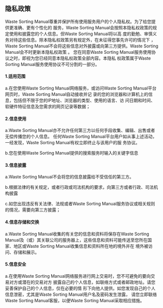 ## 隐私政策

Waste Sorting Manual尊重并保护所有使用服务用户的个人隐私权。为了给您提供更准确、更有个性化的 服务，Waste Sorting Manual会按照本隐私权政策的规定使用和披露您的个人信息。但Waste Sorting Manual将以高 度的勤勉、审慎义务对待这些信息。除本隐私权政策另有规定外，在未征得您事先许可的情况下 ，Waste Sorting Manual不会将这些信息对外披露或向第三方提供。Waste Sorting Manual会不时更新本隐私权政策 。 您在同意Waste Sorting Manual服务使用协议之时，即视为您已经同意本隐私权政策全部内容。本隐私 权政策属于Waste Sorting Manual服务使用协议不可分割的一部分。

#### 1.适用范围

a.在您使用Waste Sorting Manual网络服务，或访问Waste Sorting Manual平台网页时，Waste Sorting Manual自动接收并记 录的您的浏览器和计算机上的信息，包括但不限于您的IP地址、浏览器的类型、使用的语言、访 问日期和时间、软硬件特征信息及您需求的网页记录等数据；

#### 2.信息使用

a.Waste Sorting Manual亦不允许任何第三方以任何手段收集、编辑、出售或者无偿传播您的个人信息。 任何Waste Sorting Manual平台用户如从事上述活动，一经发现，Waste Sorting Manual有权立即终止与该用户的服 务协议。

b.您在使用Waste Sorting Manual提供的搜索服务时输入的关键字信息

#### 3.信息披露

a.Waste Sorting Manual不会将您的信息披露给不受信任的第三方。

b.根据法律的有关规定，或者行政或司法机构的要求，向第三方或者行政、司法机构披露

c.如您出现违反有关法律、法规或者Waste Sorting Manual服务协议或相关规则的情况，需要向第三方披露；

#### 4.信息存储和交换

a.Waste Sorting Manual收集的有关您的信息和资料将保存在Waste Sorting Manual及（或）其关联公司的服务器上，这些信息和资料可能传送至您所在国家、地区或Waste Sorting Manual收集信息和资料所在地的境外并在 境外被访问、存储和展示。

#### 5.信息安全

a.在使用Waste Sorting Manual网络服务进行网上交易时，您不可避免的要向交易对方或潜在的交易对方 披露自己的个人信息，如联络方式或者邮政地址。请您妥善保护自己的个人信息，仅在必要的情 形下向他人提供。如您发现自己的个人信息泄密，尤其是Waste Sorting Manual用户名及密码发生泄露， 请您立即联络Waste Sorting Manual客服，以便Waste Sorting Manual采取相应措施。